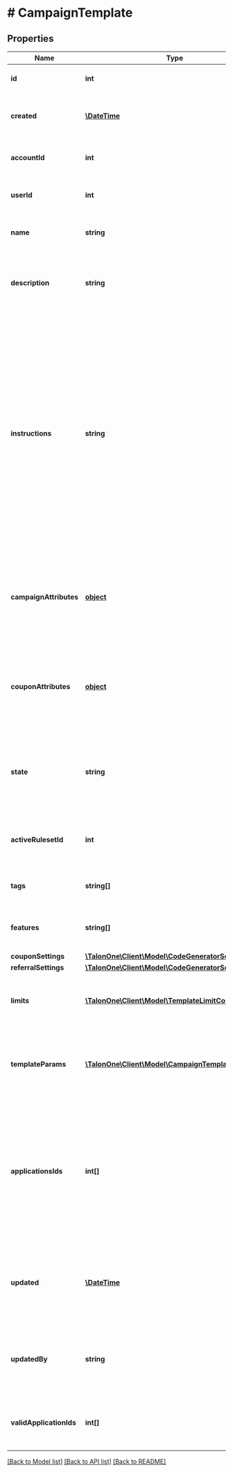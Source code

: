 # # CampaignTemplate

## Properties

Name | Type | Description | Notes
------------ | ------------- | ------------- | -------------
**id** | **int** | Unique ID for this entity. | 
**created** | [**\DateTime**](\DateTime.md) | The exact moment this entity was created. | 
**accountId** | **int** | The ID of the account that owns this entity. | 
**userId** | **int** | The ID of the account that owns this entity. | 
**name** | **string** | The campaign template name. | 
**description** | **string** | Customer-facing text that explains the objective of the template. | 
**instructions** | **string** | Customer-facing text that explains how to use the template. For example, you can use this property to explain the available attributes of this template, and how they can be modified when a user uses this template to create a new campaign. | 
**campaignAttributes** | [**object**](.md) | The Campaign Attributes that Campaigns created from this template will have by default. | [optional] 
**couponAttributes** | [**object**](.md) | The Campaign Attributes that Coupons created from this template will have by default. | [optional] 
**state** | **string** | Only Campaign Templates in &#39;available&#39; state may be used to create Campaigns. | 
**activeRulesetId** | **int** | The ID of the Ruleset this Campaign Template will use. | [optional] 
**tags** | **string[]** | A list of tags for the campaign template. | [optional] 
**features** | **string[]** | A list of features for the campaign template. | [optional] 
**couponSettings** | [**\TalonOne\Client\Model\CodeGeneratorSettings**](CodeGeneratorSettings.md) |  | [optional] 
**referralSettings** | [**\TalonOne\Client\Model\CodeGeneratorSettings**](CodeGeneratorSettings.md) |  | [optional] 
**limits** | [**\TalonOne\Client\Model\TemplateLimitConfig[]**](TemplateLimitConfig.md) | The set of limits that will operate for this campaign template | [optional] 
**templateParams** | [**\TalonOne\Client\Model\CampaignTemplateParams[]**](CampaignTemplateParams.md) | Template parameters are fields which can be used to replace values in a rule. | [optional] 
**applicationsIds** | **int[]** | A list of the IDs of the applications that are subscribed to this campaign template A list of the IDs of the applications that are subscribed to this campaign template | 
**updated** | [**\DateTime**](\DateTime.md) | Timestamp of the most recent update to the campaign template or any of its elements. | [optional] 
**updatedBy** | **string** | Name of the user who last updated this campaign template if available. | [optional] 
**validApplicationIds** | **int[]** | The IDs of the applications that are related to this entity. | 

[[Back to Model list]](../../README.md#documentation-for-models) [[Back to API list]](../../README.md#documentation-for-api-endpoints) [[Back to README]](../../README.md)


